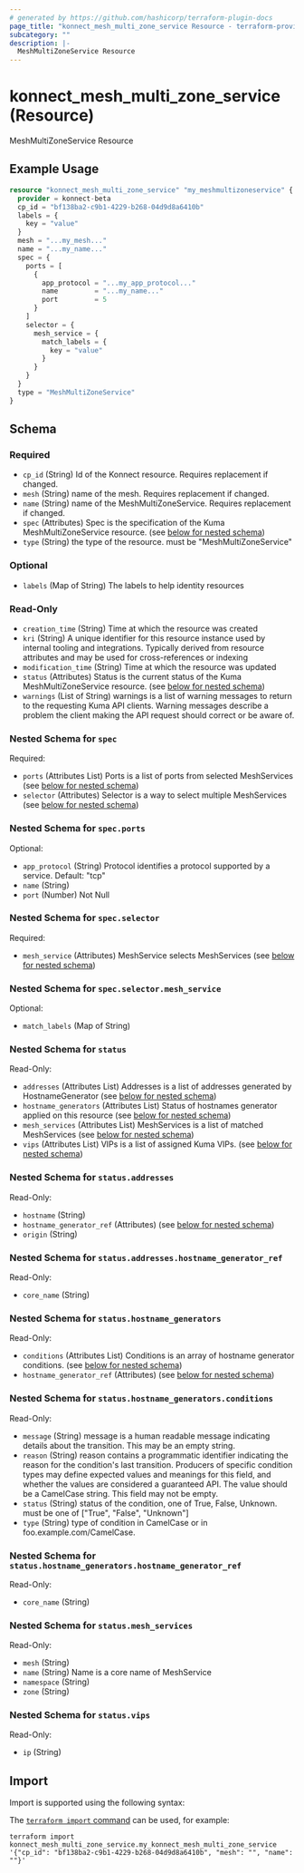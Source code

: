 ```yaml
---
# generated by https://github.com/hashicorp/terraform-plugin-docs
page_title: "konnect_mesh_multi_zone_service Resource - terraform-provider-konnect-beta"
subcategory: ""
description: |-
  MeshMultiZoneService Resource
---
```


# konnect_mesh_multi_zone_service (Resource)

MeshMultiZoneService Resource

## Example Usage

```terraform
resource "konnect_mesh_multi_zone_service" "my_meshmultizoneservice" {
  provider = konnect-beta
  cp_id = "bf138ba2-c9b1-4229-b268-04d9d8a6410b"
  labels = {
    key = "value"
  }
  mesh = "...my_mesh..."
  name = "...my_name..."
  spec = {
    ports = [
      {
        app_protocol = "...my_app_protocol..."
        name         = "...my_name..."
        port         = 5
      }
    ]
    selector = {
      mesh_service = {
        match_labels = {
          key = "value"
        }
      }
    }
  }
  type = "MeshMultiZoneService"
}
```

<!-- schema generated by tfplugindocs -->
## Schema

### Required

- `cp_id` (String) Id of the Konnect resource. Requires replacement if changed.
- `mesh` (String) name of the mesh. Requires replacement if changed.
- `name` (String) name of the MeshMultiZoneService. Requires replacement if changed.
- `spec` (Attributes) Spec is the specification of the Kuma MeshMultiZoneService resource. (see [below for nested schema](#nestedatt--spec))
- `type` (String) the type of the resource. must be "MeshMultiZoneService"

### Optional

- `labels` (Map of String) The labels to help identity resources

### Read-Only

- `creation_time` (String) Time at which the resource was created
- `kri` (String) A unique identifier for this resource instance used by internal tooling and integrations. Typically derived from resource attributes and may be used for cross-references or indexing
- `modification_time` (String) Time at which the resource was updated
- `status` (Attributes) Status is the current status of the Kuma MeshMultiZoneService resource. (see [below for nested schema](#nestedatt--status))
- `warnings` (List of String) warnings is a list of warning messages to return to the requesting Kuma API clients.
Warning messages describe a problem the client making the API request should correct or be aware of.

<a id="nestedatt--spec"></a>
### Nested Schema for `spec`

Required:

- `ports` (Attributes List) Ports is a list of ports from selected MeshServices (see [below for nested schema](#nestedatt--spec--ports))
- `selector` (Attributes) Selector is a way to select multiple MeshServices (see [below for nested schema](#nestedatt--spec--selector))

<a id="nestedatt--spec--ports"></a>
### Nested Schema for `spec.ports`

Optional:

- `app_protocol` (String) Protocol identifies a protocol supported by a service. Default: "tcp"
- `name` (String)
- `port` (Number) Not Null


<a id="nestedatt--spec--selector"></a>
### Nested Schema for `spec.selector`

Required:

- `mesh_service` (Attributes) MeshService selects MeshServices (see [below for nested schema](#nestedatt--spec--selector--mesh_service))

<a id="nestedatt--spec--selector--mesh_service"></a>
### Nested Schema for `spec.selector.mesh_service`

Optional:

- `match_labels` (Map of String)




<a id="nestedatt--status"></a>
### Nested Schema for `status`

Read-Only:

- `addresses` (Attributes List) Addresses is a list of addresses generated by HostnameGenerator (see [below for nested schema](#nestedatt--status--addresses))
- `hostname_generators` (Attributes List) Status of hostnames generator applied on this resource (see [below for nested schema](#nestedatt--status--hostname_generators))
- `mesh_services` (Attributes List) MeshServices is a list of matched MeshServices (see [below for nested schema](#nestedatt--status--mesh_services))
- `vips` (Attributes List) VIPs is a list of assigned Kuma VIPs. (see [below for nested schema](#nestedatt--status--vips))

<a id="nestedatt--status--addresses"></a>
### Nested Schema for `status.addresses`

Read-Only:

- `hostname` (String)
- `hostname_generator_ref` (Attributes) (see [below for nested schema](#nestedatt--status--addresses--hostname_generator_ref))
- `origin` (String)

<a id="nestedatt--status--addresses--hostname_generator_ref"></a>
### Nested Schema for `status.addresses.hostname_generator_ref`

Read-Only:

- `core_name` (String)



<a id="nestedatt--status--hostname_generators"></a>
### Nested Schema for `status.hostname_generators`

Read-Only:

- `conditions` (Attributes List) Conditions is an array of hostname generator conditions. (see [below for nested schema](#nestedatt--status--hostname_generators--conditions))
- `hostname_generator_ref` (Attributes) (see [below for nested schema](#nestedatt--status--hostname_generators--hostname_generator_ref))

<a id="nestedatt--status--hostname_generators--conditions"></a>
### Nested Schema for `status.hostname_generators.conditions`

Read-Only:

- `message` (String) message is a human readable message indicating details about the transition.
This may be an empty string.
- `reason` (String) reason contains a programmatic identifier indicating the reason for the condition's last transition.
Producers of specific condition types may define expected values and meanings for this field,
and whether the values are considered a guaranteed API.
The value should be a CamelCase string.
This field may not be empty.
- `status` (String) status of the condition, one of True, False, Unknown. must be one of ["True", "False", "Unknown"]
- `type` (String) type of condition in CamelCase or in foo.example.com/CamelCase.


<a id="nestedatt--status--hostname_generators--hostname_generator_ref"></a>
### Nested Schema for `status.hostname_generators.hostname_generator_ref`

Read-Only:

- `core_name` (String)



<a id="nestedatt--status--mesh_services"></a>
### Nested Schema for `status.mesh_services`

Read-Only:

- `mesh` (String)
- `name` (String) Name is a core name of MeshService
- `namespace` (String)
- `zone` (String)


<a id="nestedatt--status--vips"></a>
### Nested Schema for `status.vips`

Read-Only:

- `ip` (String)

## Import

Import is supported using the following syntax:

The [`terraform import` command](https://developer.hashicorp.com/terraform/cli/commands/import) can be used, for example:

```shell
terraform import konnect_mesh_multi_zone_service.my_konnect_mesh_multi_zone_service '{"cp_id": "bf138ba2-c9b1-4229-b268-04d9d8a6410b", "mesh": "", "name": ""}'
```
